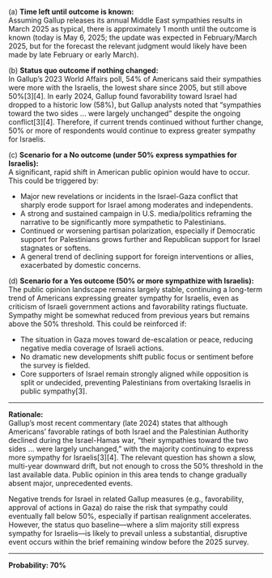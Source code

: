 (a) **Time left until outcome is known:**  
Assuming Gallup releases its annual Middle East sympathies results in March 2025 as typical, there is approximately 1 month until the outcome is known (today is May 6, 2025; the update was expected in February/March 2025, but for the forecast the relevant judgment would likely have been made by late February or early March).

(b) **Status quo outcome if nothing changed:**  
In Gallup’s 2023 World Affairs poll, 54% of Americans said their sympathies were more with the Israelis, the lowest share since 2005, but still above 50%[3][4]. In early 2024, Gallup found favorability toward Israel had dropped to a historic low (58%), but Gallup analysts noted that “sympathies toward the two sides ... were largely unchanged” despite the ongoing conflict[3][4]. Therefore, if current trends continued without further change, 50% or more of respondents would continue to express greater sympathy for Israelis.

(c) **Scenario for a No outcome (under 50% express sympathies for Israelis):**  
A significant, rapid shift in American public opinion would have to occur. This could be triggered by:
- Major new revelations or incidents in the Israel-Gaza conflict that sharply erode support for Israel among moderates and independents.
- A strong and sustained campaign in U.S. media/politics reframing the narrative to be significantly more sympathetic to Palestinians.
- Continued or worsening partisan polarization, especially if Democratic support for Palestinians grows further and Republican support for Israel stagnates or softens.
- A general trend of declining support for foreign interventions or allies, exacerbated by domestic concerns.

(d) **Scenario for a Yes outcome (50% or more sympathize with Israelis):**  
The public opinion landscape remains largely stable, continuing a long-term trend of Americans expressing greater sympathy for Israelis, even as criticism of Israeli government actions and favorability ratings fluctuate. Sympathy might be somewhat reduced from previous years but remains above the 50% threshold. This could be reinforced if:
- The situation in Gaza moves toward de-escalation or peace, reducing negative media coverage of Israeli actions.
- No dramatic new developments shift public focus or sentiment before the survey is fielded.
- Core supporters of Israel remain strongly aligned while opposition is split or undecided, preventing Palestinians from overtaking Israelis in public sympathy[3].

---

**Rationale:**  
Gallup’s most recent commentary (late 2024) states that although Americans’ favorable ratings of both Israel and the Palestinian Authority declined during the Israel-Hamas war, “their sympathies toward the two sides ... were largely unchanged,” with the majority continuing to express more sympathy for Israelis[3][4]. The relevant question has shown a slow, multi-year downward drift, but not enough to cross the 50% threshold in the last available data. Public opinion in this area tends to change gradually absent major, unprecedented events.

Negative trends for Israel in related Gallup measures (e.g., favorability, approval of actions in Gaza) do raise the risk that sympathy could eventually fall below 50%, especially if partisan realignment accelerates. However, the status quo baseline—where a slim majority still express sympathy for Israelis—is likely to prevail unless a substantial, disruptive event occurs within the brief remaining window before the 2025 survey.

---

**Probability: 70%**